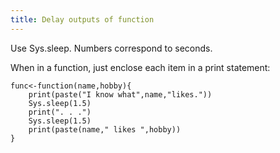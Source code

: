```yaml
---
title: Delay outputs of function
---
```


Use Sys.sleep. Numbers correspond to seconds.

When in a function, just enclose each item in a print statement:

	func<-function(name,hobby){
		print(paste("I know what",name,"likes."))
		Sys.sleep(1.5)
		print(". . .")
		Sys.sleep(1.5)
		print(paste(name," likes ",hobby))
	}
